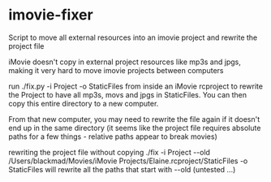 imovie-fixer
============

Script to move all external resources into an imovie project and rewrite the project file

iMovie doesn't copy in external project resources like mp3s and jpgs, making it very hard to move imovie projects between computers

run ./fix.py -i Project -o StaticFiles
from inside an iMovie rcproject to rewrite the Project to have all mp3s, movs and jpgs in StaticFiles. You can then copy this entire directory to a new computer.

From that new computer, you may need to rewrite the file again if it doesn't end up in the same directory (it seems like the project file requires absolute paths for a few things - relative paths appear to break movies)

rewriting the project file without copying 
./fix -i Project --old /Users/blackmad/Movies/iMovie Projects/Elaine.rcproject/StaticFiles -o StaticFiles
will rewrite all the paths that start with --old (untested ...)
